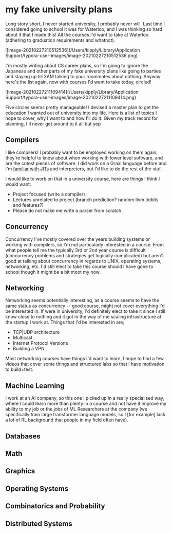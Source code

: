 # my fake university plans

Long story short, I never started university, I probably never will. Last time I considered going to school it was for Waterloo, and I was thinking so hard about it that I made this! All the courses I'd want to take at Waterloo (adhering to graduation requirements and whatnot).

![image-20210227210512536](/Users/kipply/Library/Application Support/typora-user-images/image-20210227210512536.png)

I'm mostly writing about CS career plans, so I'm going to ignore the Japanese and other parts of my fake university plans like going to parties and staying up till 3AM talking to your roommates about nothing. Anyway here's the list again, now with courses I'd want to take today, circled!

![image-20210227211109414](/Users/kipply/Library/Application Support/typora-user-images/image-20210227211109414.png)

Five circles seems pretty manageable! I devised a master plan to get the education I wanted out of university into my life. Here is a list of topics I hope to cover, why I want to and how I'll do it. Given my track record for planning, I'll never get around to it all but yep

## Compilers

I like compilers! I probably want to be employed working on them again, they're helpful to know about when working with lower level software, and are the cutest pieces of software. I did work on a Graal language before and I'm [familiar with JITs](https://carolchen.me/blog/jits-impls/) and interpreters, but I'd like to do the rest of the stuf.

I would like to work on that in a university course, here are things I think I would want:

- Project focused (write a compiler)
- Lectures unrelated to project (branch prediction? random llvm tidbits and features?)
- Please do not make me write a parser from scratch

## Concurrency

Concurrency I've mostly covered over the years building systems or working with compilers, so I'm not particularly interested in a course. From what people tell me the typically 3rd or 2nd year course is difficult (concurrency problems and strategies get logically complicated) but aren't good at talking about concurrency in regards to UNIX, operating systems, networking, etc. I'd still elect to take this course should I have gone to school though it might be a bit moot my now.

## Networking

Networking seems potentially interesting, as a course seems to have the same status as concurrency -- good course, might not cover everything I'd be interested in. If were in university, I'd definitely elect to take it since I still know close to nothing and it got in the way of me scaling infrastructure at the startup I work at. Things that I'd be interested in are;

- TCP|UDP architecture
- Multicast
- Internet Protocol Versions
- Building a VPN

Most networking courses have things I'd want to learn, I hope to find a few videos that cover some things and structured labs so that I have motivation to build+test.

## Machine Learning

I work at an AI company, so this one I picked up in a really specialised way, where I could learn more than plenty in a course and not have it improve my ability to my job or the jobs of ML Researchers at the company (we specifically train large transformer language models, so I [for example] lack a lot of RL background that people in my field often have).

## Databases



## Math



## Graphics

## Operating Systems

## Combinatorics and Probability

## Distributed Systems

